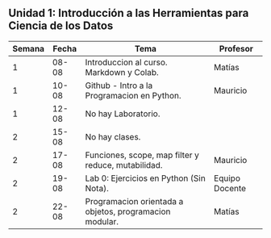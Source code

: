 ## Unidad 1: Introducción a las Herramientas para Ciencia de los Datos

| Semana | Fecha | Tema                                                   | Profesor       |
|--------|-------|--------------------------------------------------------|----------------|
| 1      | 08-08 | Introduccion al curso. Markdown y Colab.               | Matías         |
| 1      | 10-08 | Github - Intro a la Programacion en Python.                      | Mauricio       |
| 1      | 12-08 | No hay Laboratorio.                                             |                |
| 2      | 15-08 | No hay clases.                                             |              |
| 2      | 17-08 | Funciones, scope, map filter y reduce, mutabilidad. | Mauricio       |
| 2      | 19-08 | Lab 0: Ejercicios en Python (Sin Nota).                 | Equipo Docente |
| 2      | 22-08 | Programacion orientada a objetos, programacion modular.                 | Matías |


